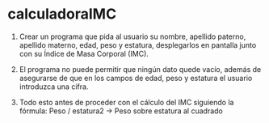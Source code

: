 # calculadoraIMC
1. Crear un programa que pida al usuario su nombre, apellido paterno, apellido materno, edad, peso y estatura, desplegarlos en pantalla junto con su Índice de Masa Corporal (IMC).

2. El programa no puede permitir que ningún dato quede vacío, además de asegurarse de que en los campos de edad, peso y estatura el usuario introduzca una cifra.

3. Todo esto antes de proceder con el cálculo del IMC siguiendo la fórmula: Peso / estatura2   -> Peso sobre estatura al cuadrado


